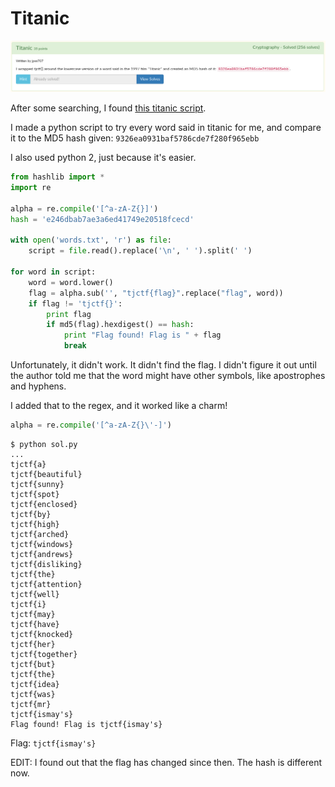 # Titanic

![](chall.png)

After some searching, I found [this titanic script](https://www.imsdb.com/scripts/Titanic.html).

I made a python script to try every word said in titanic for me, and compare it to the MD5 hash given: `9326ea0931baf5786cde7f280f965ebb`

I also used python 2, just because it's easier.

```python
from hashlib import *
import re

alpha = re.compile('[^a-zA-Z{}]')
hash = 'e246dbab7ae3a6ed41749e20518fcecd'

with open('words.txt', 'r') as file:
    script = file.read().replace('\n', ' ').split(' ')

for word in script:
    word = word.lower()
    flag = alpha.sub('', "tjctf{flag}".replace("flag", word))
    if flag != 'tjctf{}':
        print flag
        if md5(flag).hexdigest() == hash:
            print "Flag found! Flag is " + flag
            break
```

Unfortunately, it didn't work. It didn't find the flag. I didn't figure it out until the author told me that the word might have other symbols, like apostrophes and hyphens.

I added that to the regex, and it worked like a charm!

```python
alpha = re.compile('[^a-zA-Z{}\'-]')
```

```
$ python sol.py
...
tjctf{a}
tjctf{beautiful}
tjctf{sunny}
tjctf{spot}
tjctf{enclosed}
tjctf{by}
tjctf{high}
tjctf{arched}
tjctf{windows}
tjctf{andrews}
tjctf{disliking}
tjctf{the}
tjctf{attention}
tjctf{well}
tjctf{i}
tjctf{may}
tjctf{have}
tjctf{knocked}
tjctf{her}
tjctf{together}
tjctf{but}
tjctf{the}
tjctf{idea}
tjctf{was}
tjctf{mr}
tjctf{ismay's}
Flag found! Flag is tjctf{ismay's}
```

Flag: `tjctf{ismay's}`

EDIT: I found out that the flag has changed since then. The hash is different now.
